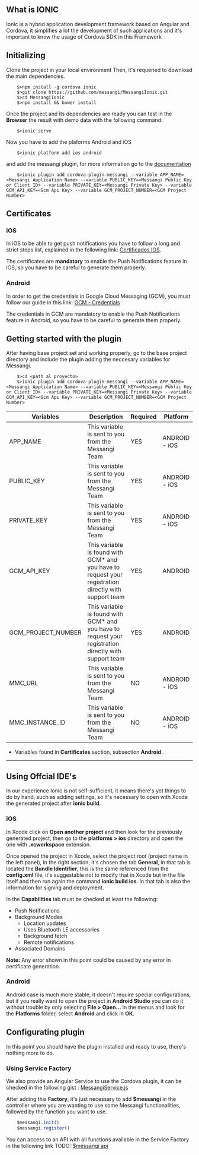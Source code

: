 ## What is IONIC

Ionic is a hybrid application development framework based on Angular and Cordova, it simplifies a lot 
the development of such applications and it's important to know the usage of Cordova SDK in this Framework

## Initializing

Clone the project in your local environment
Then, it's requeried to download the main dependencies.

```shell
	$>npm install -g cordova ionic
	$>git clone https://github.com/messangi/MessangiIonic.git
	$>cd MessangiIonic
	$>npm install && bower install
```
Once the project and its dependencies are ready you can test in the **Browser** the result with demo data with the following command:

```shell
	$>ionic serve
```

Now you have to add the plaforms Android and iOS

```shell
	$>ionic platform add ios android
```

and add the messangi plugin, for more information go to the [documentation](https://www.npmjs.com/package/cordova-plugin-messangi)

```shell
	$>ionic plugin add cordova-plugin-messangi --variable APP_NAME=<Messangi Application Name> --variable PUBLIC_KEY=<Messangi Public Key or Client ID> --variable PRIVATE_KEY=<Messangi Private Key> --variable GCM_API_KEY=<Gcm Api Key> --variable GCM_PROJECT_NUMBER=<GCM Project Number>
```

## Certificates

### iOS

In iOS to be able to get push notifications you have to follow a long and strict steps list, explained in the following link: [Certificados IOS](https://www.messangi.com/documentation/doku.php?id=sdk:ios_certs).

The certificates are **mandatory** to enable the Push Notifications feature in iOS, so you have to be careful to generate them properly.

### Android

In order to get the credentials in Google Cloud Messaging (GCM), you must follow our guide in this link: [GCM - Credentials](https://www.messangi.com/documentation/doku.php?id=sdk:android_keys)

The credentials in GCM are mandatory to enable the Push Notifications feature in Android, so you have to be careful to generate them properly.

## Getting started with the plugin

After having base project set and working properly, go to the base project directory and include the plugin adding the neccesary variables for Messangi.


```shell
	$>cd <path al proyecto>
	$>ionic plugin add cordova-plugin-messangi --variable APP_NAME=<Messangi Application Name> --variable PUBLIC_KEY=<Messangi Public Key or Client ID> --variable PRIVATE_KEY=<Messangi Private Key> --variable GCM_API_KEY=<Gcm Api Key> --variable GCM_PROJECT_NUMBER=<GCM Project Number>
```

|Variables|Description|Required|Platform|
|---------|-----------|--------|--------|
|APP_NAME |This variable is sent to you from the Messangi Team|YES|ANDROID - iOS|
|PUBLIC_KEY|This variable is sent to you from the Messangi Team|YES|ANDROID - iOS|
|PRIVATE_KEY|This variable is sent to you from the Messangi Team|YES|ANDROID - iOS|
|GCM_API_KEY|This variable is found with GCM* and you have to request your registration directly with support team|YES|ANDROID|
|GCM_PROJECT_NUMBER|This variable is found with GCM* and you have to request your registration directly with support team|YES|ANDROID|
|MMC_URL|This variable is sent to you from the Messangi Team|NO|ANDROID - iOS|
|MMC_INSTANCE_ID|This variable is sent to you from the Messangi Team|NO|ANDROID - iOS|


* Variables found in **Certificates** section, subsection **Android** .

----------
## Using Offcial IDE's 

In our experience Ionic is not self-sufficient, it means there's yet things to do by hand, such as adding settings, so it's necessary to open with Xcode the generated project after **ionic build**.

### iOS
In Xcode click on **Open another project** and then look for the previously generated project, then go to the **platforms > ios** directory and open the one with **.xcworkspace** extension. 

Once opened the project in Xcode, select the project root (project name in the left panel), in the right section, it's chosen the tab **General**, in that tab is located the **Bundle Identifier**, this is the same referenced from the **config.xml** file, it's suggestable not to modify that in Xcode but in the file itself and then run again the command **ionic build ios**. In that tab is also the information for signing and deployment.

In the **Capabilities** tab must be checked at least the following:

- Push Notifications
- Background Modes
	- Location updates
	- Uses Bluetooth LE accessories
	- Background fetch
	- Remote notifications
- Associated Domains 	

**Note:** Any error shown in this point could be caused by any error in certificate generation.

### Android

Android case is much more stable, it doesn't require special configurations, but if you really want to open the project in **Android Studio** you can do it without trouble by only selecting **File > Open...** in the menus and look for the **Platforms** folder, select **Android** and click in **OK**.

## Configurating plugin

In this point you should have the plugin installed and ready to use, there's nothing more to do. 

### Using Service Factory

We also provide an Angular Service to use the Cordova plugin, it can be checked in the following gist : [MessangiService.js](https://gist.github.com/messangi/90f3ec0cb0beae915120a88cfca1a94b)

After adding this **Factory**, it's just necessary to add **$messangi** in the controller where you are wanting to use some Messangi functionalities, followed by the function you want to use.

```js
	$messangi.init()
	$messangi.register()
```
You can access to an API with all functions available in the Service Factory in the following link TODO::[$messangi api]() 
